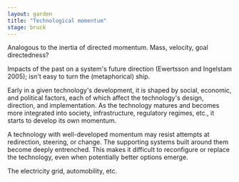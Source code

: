 ```yaml
---  
layout: garden
title: "Technological momentum"
stage: bruck
---
```


Analogous to the inertia of directed momentum. Mass, velocity, goal directedness?

Impacts of the past on a system's future direction (Ewertsson and Ingelstam 2005); isn't easy to turn the (metaphorical) ship.

Early in a given technology's development, it is shaped by social, economic, and political factors, each of which affect the technology's design, direction, and implementation. As the technology matures and becomes more integrated into society, infrastructure, regulatory regimes, etc., it starts to develop its own momentum.

A technology with well-developed momentum may resist attempts at redirection, steering, or change. The supporting systems built around them become deeply entrenched. This makes it difficult to reconfigure or replace the technology, even when potentially better options emerge.

The electricity grid, automobility, etc.